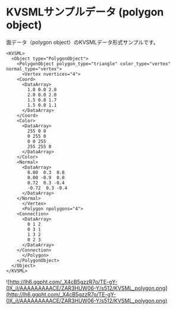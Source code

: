 # KVSMLサンプルデータ (polygon object) #

面データ（polygon object）のKVSMLデータ形式サンプルです。

```
<KVSML>
  <Object type="PolygonObject">
    <PolygonObject polygon_type="triangle" color_type="vertex" normal_type="vertex">
      <Vertex nvertices="4">
	<Coord>
	  <DataArray>
	    1.0 0.0 2.0
	    2.0 0.0 2.0
	    1.5 0.8 1.7
	    1.5 0.0 1.1
	  </DataArray>
	</Coord>
	<Color>
	  <DataArray>
	    255 0 0
	    0 255 0
	    0 0 255
	    255 255 0
	  </DataArray>
	</Color>
	<Normal>
	  <DataArray>
	    0.00  0.3  0.8
	    0.00 -0.9  0.0
	    0.72  0.3 -0.4
	    -0.72  0.3 -0.4
	  </DataArray>
	</Normal>
      </Vertex>
      <Polygon npolygons="4">
	<Connection>
	  <DataArray>
	    0 1 2
	    0 3 1
	    1 3 2
	    0 2 3
	  </DataArray>
	</Connection>
      </Polygon>
    </PolygonObject>
  </Object>
</KVSML>
```

![http://lh6.ggpht.com/_X4cB5gzzR7o/TE-gY-0X_iI/AAAAAAAAACE/ZAR3HUW06-Y/s512/KVSML_polygon.png](http://lh6.ggpht.com/_X4cB5gzzR7o/TE-gY-0X_iI/AAAAAAAAACE/ZAR3HUW06-Y/s512/KVSML_polygon.png)